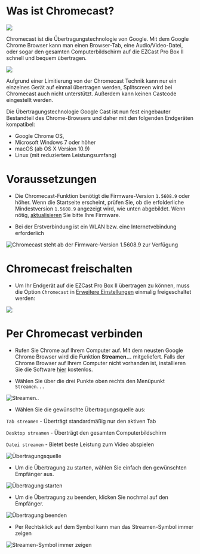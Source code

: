 # Was ist Chromecast?

![](/images/Chromecast_logo.png)

Chromecast ist die Übertragungstechnologie von Google. Mit dem Google Chrome Browser kann man einen Browser-Tab, eine Audio/Video-Datei, oder sogar den gesamten Computerbildschirm auf die EZCast Pro Box II schnell und bequem übertragen. 

![](/images/Chrome_select_stream.jpg)

Aufgrund einer Limitierung von der Chromecast Technik kann nur ein einzelnes Gerät auf einmal übertragen werden, Splitscreen wird bei Chromecast auch nicht unterstützt. Außerdem kann keinen Castcode eingestellt werden.

Die Übertragungstechnologie Google Cast ist nun fest eingebauter Bestandteil des Chrome-Browsers und daher mit den folgenden Endgeräten kompatibel: 

* Google Chrome OS,
* Microsoft Windows 7 oder höher
* macOS (ab OS X Version 10.9)
* Linux (mit reduziertem Leistungsumfang)

# Voraussetzungen

* Die Chromecast-Funktion benötigt die Firmware-Version `1.5608.9` oder höher. Wenn die Startseite erscheint, prüfen Sie, ob die erfolderliche Mindestversion `1.5608.9` angezeigt wird, wie unten abgebildet. Wenn nötig,  [aktualisieren](firmware-upgrade.md) Sie bitte Ihre Firmware.

* Bei der Erstverbindung ist ein WLAN bzw. eine Internetvebindung erforderlich

![Chromecast steht ab der Firmware-Version 1.5608.9 zur Verfügung](/images/ProIIStick_Firmware-Version.1.5608.9.jpg)

# Chromecast freischalten

* Um Ihr Endgerät auf die EZCast Pro Box II übertragen zu können, muss die Option `Chromecast` in [Erweitere Einstellungen](adv.settings.md#Chromecast) einmalig freigeschaltet werden:

![](/images/Chromecast-support.jpg)

# Per Chromecast verbinden

* Rufen Sie Chrome auf Ihrem Computer auf. Mit dem neusten Google Chrome Browser wird die Funktion **Streamen...** mitgeliefert. Falls der Chrome Browser auf Ihrem Computer nicht vorhanden ist, installieren Sie die Software [hier](http://google.de/chrome) kostenlos.

* Wählen Sie über die drei Punkte oben rechts den Menüpunkt `Streamen...`

![Streamen..](/images/Chrome_stream.jpg)

* Wählen Sie die gewünschte Übertragungsquelle aus:

`Tab streamen` - Überträgt standardmäßig nur den aktiven Tab

`Desktop streamen` - Überträgt den gesamten Computerbildschirm 

`Datei streamen` - Bietet beste Leistung zum Video abspielen

![Übertragungsquelle](/images/Chrome_select_stream2.jpg)

* Um die Übertragung zu starten, wählen Sie einfach den gewünschten Empfänger aus.

![Übertragung starten](/images/Chrome_start_stream.jpg)

* Um die Übertragung zu beenden, klicken Sie nochmal auf den Empfänger.

![Übertragung beenden](/images/end_stream.jpg)

* Per Rechtsklick auf dem Symbol kann man das Streamen-Symbol immer zeigen

![Streamen-Symbol immer zeigen](/images/Always_show_icon.jpg)